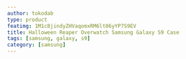 ```yaml
---
author: tokodab
type: product
featimg: 1M1c8jindyZHVaqomxRM6lt06yYP7S9EV
title: Halloween Reaper Overwatch Samsung Galaxy S9 Case
tags: [samsung, galaxy, s9]
category: [samsung]
---
```

